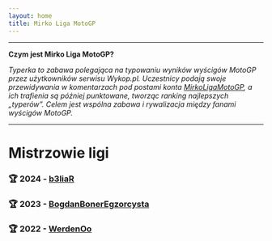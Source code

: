 ```yaml
---
layout: home
title: Mirko Liga MotoGP
---
```


---
**Czym jest Mirko Liga MotoGP?**

*Typerka to zabawa polegająca na typowaniu wyników wyścigów MotoGP przez użytkowników serwisu Wykop.pl. Uczestnicy podają swoje przewidywania w komentarzach pod postami konta [MirkoLigaMotoGP](https://wykop.pl/ludzie/MirkoLigaMotoGP), a ich trafienia są później punktowane, tworząc ranking najlepszych „typerów”. Celem jest wspólna zabawa i rywalizacja między fanami wyścigów MotoGP.*

---

# Mistrzowie ligi

### 🏆 2024 - [b3liaR](https://wykop.pl/ludzie/b3liaR)
### 🏆 2023 - [BogdanBonerEgzorcysta](https://wykop.pl/ludzie/BogdanBonerEgzorcysta)
### 🏆 2022 - [WerdenOo](https://wykop.pl/ludzie/WerdenOo) 
